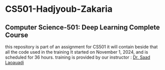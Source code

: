 # CS501-Hadjyoub-Zakaria
Computer Science-501: Deep Learning Complete Course
---------------------------------------------------
this repository is part of an assignment for CS501 it will contain beside that all the code used in the training 
It started on November 1, 2024, and is scheduled for 36 hours.
training is provided by our instructor : [Dr. Saad Laoauadi](https://github.com/dr-saad-la/CS501-Deep-Learning-Complete-Course.git)


